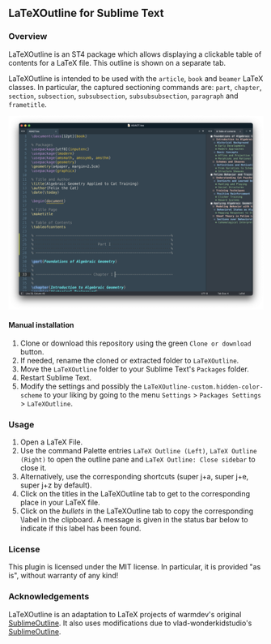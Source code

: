 ## LaTeXOutline for Sublime Text

### Overview

LaTeXOutline is an ST4 package which allows displaying a clickable table of contents for a LaTeX file. This outline is shown on a separate tab.

LaTeXOutline is intended to be used with the `article`, `book` and `beamer` LaTeX classes.
In particular, the captured sectioning commands are: `part`, `chapter`, `section`, `subsection`, `subsubsection`, `subsubsubsection`, `paragraph` and `frametitle`.

![LaTeXOutline example](./images/example.png)

#### Manual installation

1. Clone or download this repository using the green `Clone or download` button.
2. If needed, rename the cloned or extracted folder to `LaTeXOutline`. 
3. Move the `LaTeXOutline` folder to your Sublime Text's `Packages` folder. 
4. Restart Sublime Text.
5. Modify the settings and possibly the `LaTeXOutline-custom.hidden-color-scheme` to your liking by going to the menu `Settings` > `Packages Settings`  > `LaTeXOutline`.

### Usage

1. Open a LaTeX File.
2. Use the command Palette entries `LaTeX Outline (Left)`, `LaTeX Outline (Right)` to open the outline pane and `LaTeX Outline: Close sidebar` to close it.
2. Alternatively, use the corresponding shortcuts (super j+a, super j+e, super j+z by default).
3. Click on the titles in the LaTeXOutline tab to get to the corresponding place in your LaTeX file.
3. Click on the *bullets* in the LaTeXOutline tab to copy the corresponding \label in the clipboard.
A message is given in the status bar below to indicate if this label has been found.

### License

This plugin is licensed under the MIT license. In particular, it is provided "as is", without warranty of any kind!

### Acknowledgements

LaTeXOutline is an adaptation to LaTeX projects of warmdev's original [SublimeOutline](https://github.com/warmdev/SublimeOutline). It also uses modifications due to vlad-wonderkidstudio's [SublimeOutline](https://github.com/vlad-wonderkidstudio/SublimeOutline).
